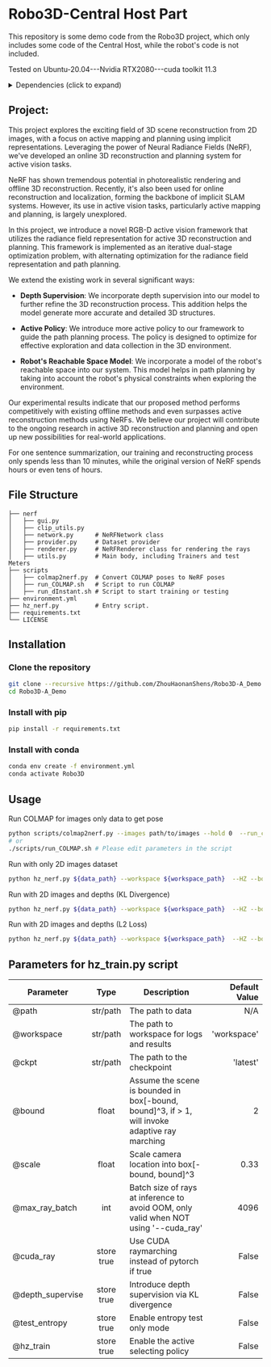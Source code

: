 # Robo3D-Central Host Part
This repository is some demo code from the Robo3D project, which only includes some code of the Central Host, while the robot's code is not included.

Tested on Ubuntu-20.04---Nvidia RTX2080---cuda toolkit 11.3

<details>
  <summary> Dependencies (click to expand) </summary>
  
  ## Dependencies
  - PyTorch 1.4
  - matplotlib
  - numpy
  - imageio
  - imageio-ffmpeg
  - configargparse
  
</details>

## Project:

This project explores the exciting field of 3D scene reconstruction from 2D images, with a focus on active mapping and planning using implicit representations. Leveraging the power of Neural Radiance Fields (NeRF), we've developed an online 3D reconstruction and planning system for active vision tasks.

NeRF has shown tremendous potential in photorealistic rendering and offline 3D reconstruction. Recently, it's also been used for online reconstruction and localization, forming the backbone of implicit SLAM systems. However, its use in active vision tasks, particularly active mapping and planning, is largely unexplored.

In this project, we introduce a novel RGB-D active vision framework that utilizes the radiance field representation for active 3D reconstruction and planning. This framework is implemented as an iterative dual-stage optimization problem, with alternating optimization for the radiance field representation and path planning.

We extend the existing work in several significant ways:

- **Depth Supervision**: We incorporate depth supervision into our model to further refine the 3D reconstruction process. This addition helps the model generate more accurate and detailed 3D structures.

- **Active Policy**: We introduce more active policy to our framework to guide the path planning process. The policy is designed to optimize for effective exploration and data collection in the 3D environment.

- **Robot's Reachable Space Model**: We incorporate a model of the robot's reachable space into our system. This model helps in path planning by taking into account the robot's physical constraints when exploring the environment.

Our experimental results indicate that our proposed method performs competitively with existing offline methods and even surpasses active reconstruction methods using NeRFs. We believe our project will contribute to the ongoing research in active 3D reconstruction and planning and open up new possibilities for real-world applications.

For one sentence summarization, our training and reconstructing process only spends less than 10 minutes, while the original version of NeRF spends hours or even tens of hours. 

## File Structure
```
├── nerf
│   ├── gui.py
│   ├── clip_utils.py
│   ├── network.py      # NeRFNetwork class
│   ├── provider.py     # Dataset provider
│   ├── renderer.py     # NeRFRenderer class for rendering the rays
│   ├── utils.py        # Main body, including Trainers and test Meters
├── scripts
│   ├── colmap2nerf.py  # Convert COLMAP poses to NeRF poses
│   ├── run_COLMAP.sh   # Script to run COLMAP
│   ├── run_dInstant.sh # Script to start training or testing
├── environment.yml
├── hz_nerf.py          # Entry script. 
├── requirements.txt
└── LICENSE
```

## Installation
### Clone the repository
```bash
git clone --recursive https://github.com/ZhouHaonanShens/Robo3D-A_Demo.git
cd Robo3D-A_Demo
```

### Install with pip
```bash
pip install -r requirements.txt
```

### Install with conda
```bash
conda env create -f environment.yml
conda activate Robo3D
```

## Usage
Run COLMAP for images only data to get pose
```bash
python scripts/colmap2nerf.py --images path/to/images --hold 0  --run_colmap
# or
./scripts/run_COLMAP.sh # Please edit parameters in the script
```

Run with only 2D images dataset
```bash
python hz_nerf.py ${data_path} --workspace ${workspace_path}  --HZ --bound 1.0 --scale 0.25
```

Run with 2D images and depths (KL Divergence)
```bash
python hz_nerf.py ${data_path} --workspace ${workspace_path}  --HZ --bound 1.0 --scale 0.25 --depth_supervise
```

Run with 2D images and depths (L2 Loss)
```bash
python hz_nerf.py ${data_path} --workspace ${workspace_path}  --HZ --bound 1.0 --scale 0.25 --depth_supervise_E2
```

## Parameters for hz_train.py script
| Parameter        |    Type     | Description  | Default Value |
| ------------- |:-----------:| -----| -----:|
| @path      |  str/path   | The path to data | N/A |
| @workspace      | str/path  |   The path to workspace for logs and results | 'workspace' |
| @ckpt | str/path  |    The path to the checkpoint | 'latest' |
| @bound |    float    |    Assume the scene is bounded in box[-bound, bound]^3, if > 1, will invoke adaptive ray marching | 2 |
| @scale |    float    |    Scale camera location into box[-bound, bound]^3 | 0.33 |
| @max_ray_batch |     int     |    Batch size of rays at inference to avoid OOM, only valid when NOT using '--cuda_ray' | 4096 |
| @cuda_ray | store true  |    Use CUDA raymarching instead of pytorch if true | False |
| @depth_supervise | store true  |    Introduce depth supervision via KL divergence | False |
| @test_entropy | store true  |    Enable entropy test only mode | False |
| @hz_train | store true  |    Enable the active selecting policy | False |

